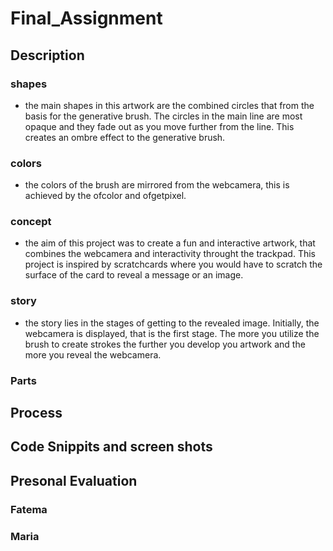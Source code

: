 # Final_Assignment
## Description
### shapes 
- the main shapes in this artwork are the combined circles that from the basis for the generative brush. The circles in the main line are most opaque and they fade out as you move further from the line. This creates an ombre effect to the generative brush.
### colors
- the colors of the brush are mirrored from the webcamera, this is achieved by the ofcolor and ofgetpixel.
### concept
- the aim of this project was to create a fun and interactive artwork, that combines the webcamera and interactivity throught the trackpad. This project is inspired by scratchcards where you would have to scratch the surface of the card to reveal a message or an image.
### story
- the story lies in the stages of getting to the revealed image. Initially, the webcamera is displayed, that is the first stage. The more you utilize the brush to create strokes the further you develop you artwork and the more you reveal the webcamera.

### Parts
## Process

## Code Snippits and screen shots

## Presonal Evaluation
### Fatema
### Maria
